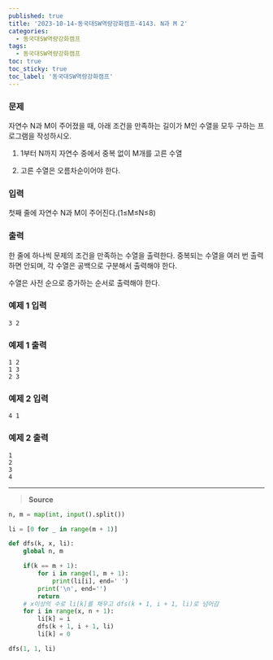 ```yaml
---
published: true
title: '2023-10-14-동국대SW역량강화캠프-4143. N과 M 2'
categories:
  - 동국대SW역량강화캠프
tags:
  - 동국대SW역량강화캠프
toc: true
toc_sticky: true
toc_label: '동국대SW역량강화캠프'
---
```


### **문제**

자연수 N과 M이 주어졌을 때, 아래 조건을 만족하는 길이가 M인 수열을 모두 구하는 프로그램을 작성하시오.

1. 1부터 N까지 자연수 중에서 중복 없이 M개를 고른 수열

2. 고른 수열은 오름차순이어야 한다.

### **입력**

첫째 줄에 자연수 N과 M이 주어진다.(1≤M≤N≤8)

### **출력**

한 줄에 하나씩 문제의 조건을 만족하는 수열을 출력한다. 중복되는 수열을 여러 번 출력하면 안되며, 각 수열은 공백으로 구분해서 출력해야 한다.

수열은 사전 순으로 증가하는 순서로 출력해야 한다.

### **예제 1 입력**

```
3 2
```

### **예제 1 출력**

```
1 2
1 3
2 3
```

### **예제 2 입력**

```
4 1
```

### **예제 2 출력**

```
1
2
3
4
```

---

> **Source**

```python
n, m = map(int, input().split())

li = [0 for _ in range(m + 1)]

def dfs(k, x, li):
	global n, m

	if(k == m + 1):
		for i in range(1, m + 1):
			print(li[i], end=' ')
		print('\n', end='')
		return
	# x이상의 수로 li[k]를 채우고 dfs(k + 1, i + 1, li)로 넘어감
	for i in range(x, n + 1):
		li[k] = i
		dfs(k + 1, i + 1, li)
		li[k] = 0

dfs(1, 1, li)
```
